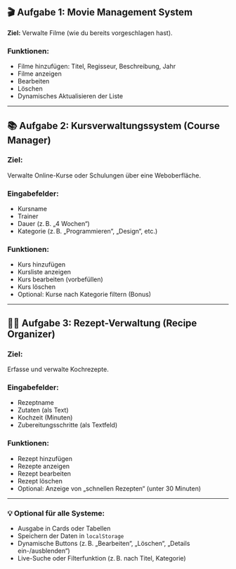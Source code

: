 ## 🎬 **Aufgabe 1: Movie Management System**

**Ziel:** Verwalte Filme (wie du bereits vorgeschlagen hast).

### Funktionen:

* Filme hinzufügen: Titel, Regisseur, Beschreibung, Jahr
* Filme anzeigen
* Bearbeiten
* Löschen
* Dynamisches Aktualisieren der Liste

---

## 📚 **Aufgabe 2: Kursverwaltungssystem (Course Manager)**

### Ziel:

Verwalte Online-Kurse oder Schulungen über eine Weboberfläche.

### Eingabefelder:

* Kursname
* Trainer
* Dauer (z. B. „4 Wochen“)
* Kategorie (z. B. „Programmieren“, „Design“, etc.)

### Funktionen:

* Kurs hinzufügen
* Kursliste anzeigen
* Kurs bearbeiten (vorbefüllen)
* Kurs löschen
* Optional: Kurse nach Kategorie filtern (Bonus)

---

## 🧑‍🍳 **Aufgabe 3: Rezept-Verwaltung (Recipe Organizer)**

### Ziel:

Erfasse und verwalte Kochrezepte.

### Eingabefelder:

* Rezeptname
* Zutaten (als Text)
* Kochzeit (Minuten)
* Zubereitungsschritte (als Textfeld)

### Funktionen:

* Rezept hinzufügen
* Rezepte anzeigen
* Rezept bearbeiten
* Rezept löschen
* Optional: Anzeige von „schnellen Rezepten“ (unter 30 Minuten)

---

### 💡 Optional für alle Systeme:

* Ausgabe in Cards oder Tabellen
* Speichern der Daten in `localStorage`
* Dynamische Buttons (z. B. „Bearbeiten“, „Löschen“, „Details ein-/ausblenden“)
* Live-Suche oder Filterfunktion (z. B. nach Titel, Kategorie)

